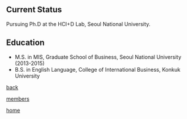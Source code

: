 ## **Current Status**
Pursuing Ph.D at the HCI+D Lab, Seoul National University.

## **Education**
- M.S. in MIS, Graduate School of Business, Seoul National University (2013-2015)
- B.S. in English Language, College of International Business, Konkuk University

[back](README.md)

[members](../README.md)

[home](../../index.md)
